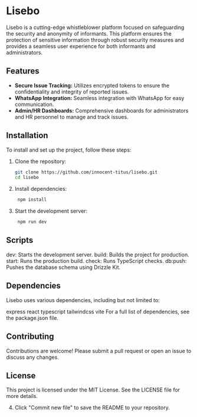 # Lisebo

Lisebo is a cutting-edge whistleblower platform focused on safeguarding the security and anonymity of informants. This platform ensures the protection of sensitive information through robust security measures and provides a seamless user experience for both informants and administrators.

## Features

- **Secure Issue Tracking:** Utilizes encrypted tokens to ensure the confidentiality and integrity of reported issues.
- **WhatsApp Integration:** Seamless integration with WhatsApp for easy communication.
- **Admin/HR Dashboards:** Comprehensive dashboards for administrators and HR personnel to manage and track issues.

## Installation

To install and set up the project, follow these steps:

1. Clone the repository:
   ```bash
   git clone https://github.com/innocent-titus/lisebo.git
   cd lisebo

2. Install dependencies:
   ```bash
    npm install

3. Start the development server:
    ```bash
     npm run dev

## Scripts
dev: Starts the development server.
build: Builds the project for production.
start: Runs the production build.
check: Runs TypeScript checks.
db:push: Pushes the database schema using Drizzle Kit.

## Dependencies
Lisebo uses various dependencies, including but not limited to:

express
react
typescript
tailwindcss
vite
For a full list of dependencies, see the package.json file.

## Contributing
Contributions are welcome! Please submit a pull request or open an issue to discuss any changes.

## License
This project is licensed under the MIT License. See the LICENSE file for more details.

4. Click "Commit new file" to save the README to your repository.
